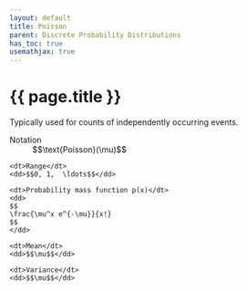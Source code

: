 ```yaml
---
layout: default
title: Poisson
parent: Discrete Probability Distributions
has_toc: true
usemathjax: true
---
```


# {{ page.title }}

Typically used for counts of independently occurring events.

<dl>
    <dt>Notation</dt>
    <dd>$$\text{Poisson}(\mu)$$</dd>

    <dt>Range</dt>
    <dd>$$0, 1,  \ldots$$</dd>

    <dt>Probability mass function p(x)</dt>
    <dd>
    $$
    \frac{\mu^x e^{-\mu}}{x!}
    $$
    </dd>

    <dt>Mean</dt>
    <dd>$$\mu$$</dd>

    <dt>Variance</dt>
    <dd>$$\mu$$</dd>
</dl>